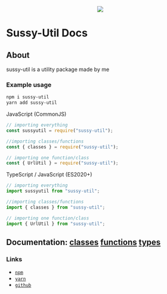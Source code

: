 <div align="center">
    <img src="../logo.png">
</div>

# Sussy-Util Docs

## About
sussy-util is a utility package made by me

### Example usage

```bash
npm i sussy-util
yarn add sussy-util
```

JavaScript (CommonJS)
```js
// importing everything
const sussyutil = require("sussy-util");

//importing classes/functions
const { classes } = require("sussy-util");

// importing one function/class
const { UrlUtil } = require("sussy-util");
```

TypeScript / JavaScript (ES2020+)
```ts
// importing everything
import sussyutil from "sussy-util";

//importing classes/functions
import { classes } from "sussy-util";

// importing one function/class
import { UrlUtil } from "sussy-util";
```

## Documentation:  [classes](https://github.com/roteKlaue/sussy-util/blob/Version-11/docs/classes/README.md) [functions](https://github.com/roteKlaue/sussy-util/blob/Version-11/docs/functions/README.md) [types](https://github.com/roteKlaue/sussy-util/blob/Version-11/docs/types/README.md)

### Links
 * [`npm`](https://npmjs.com/package/sussy-util)
 * [`yarn`](https://yarnpkg.com/package/sussy-util)
 * [`github`](https://github.com/roteklaue/sussy-util)
